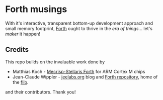 # Forth musings

With it's interactive, transparent bottom-up development approach and small memory footprint, [Forth](https://en.wikipedia.org/wiki/FORTH) ought to thrive in the *era of things*... let's *maker* it happen!

## Credits
This repo builds on the invaluable work done by

* Matthias Koch - [Mecrisp-Stellaris Forth](http://mecrisp.sourceforge.net/) for ARM Cortex M chips
* Jean-Claude Wippler - [jeelabs.org](http://jeelabs.org/) blog and [Forth repository](https://github.com/jeelabs/embello/tree/master/explore/1608-forth/), home of the [flib](http://embello.jeelabs.org/flib/).

and their contributors. Thank you!
